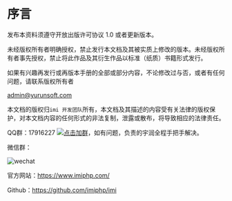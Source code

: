 # 序言

发布本资料须遵守开放出版许可协议 1.0 或者更新版本。

未经版权所有者明确授权，禁止发行本文档及其被实质上修改的版本。未经版权所有者事先授权，禁止将此作品及其衍生作品以标准（纸质）书籍形式发行。

如果有兴趣再发行或再版本手册的全部或部分内容，不论修改过与否，或者有任何问题，请联系版权所有者

[admin@yurunsoft.com](mailto:admin@yurunsoft.com)

本文档的版权归`imi 开发团队`所有，本文档及其描述的内容受有关法律的版权保护，对本文档内容的任何形式的非法复制，泄露或散布，将导致相应的法律责任。

QQ群：17916227 [![点击加群](https://pub.idqqimg.com/wpa/images/group.png)](https://jq.qq.com/?_wv=1027&k=5wXf4Zq "点击加群")，如有问题，负责的宇润全程手把手解决。

微信群：

![wechat](../../res/wechat.png)

官方网站：https://www.imiphp.com/

Github：https://github.com/imiphp/imi
